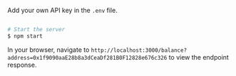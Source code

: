 Add your own API key in the `.env` file.

```bash

# Start the server
$ npm start
```

In your browser, navigate to `http://localhost:3000/balance?address=0x1f9090aaE28b8a3dCeaDf281B0F12828e676c326` to view the endpoint response.
